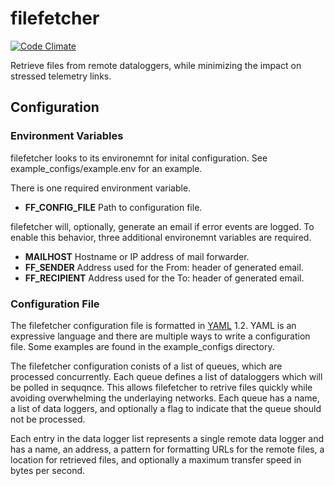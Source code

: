 # filefetcher

[![Code Climate](https://codeclimate.com/github/tparker-usgs/filefetcher/badges/gpa.svg)](https://codeclimate.com/github/tparker-usgs/filefetcher)

Retrieve files from remote dataloggers, while minimizing the impact on stressed telemetry links.

## Configuration

### Environment Variables

filefetcher looks to its environemnt for inital configuration. See example_configs/example.env for an example.

There is one required environment variable.
  * **FF_CONFIG_FILE** Path to configuration file.


filefetcher will, optionally, generate an email if error events are logged. To enable this behavior, three additional environemnt variables are required.
  * **MAILHOST** Hostname or IP address of mail forwarder.
  * **FF_SENDER** Address used for the From: header of generated email.
  * **FF_RECIPIENT** Address used for the To: header of generated email.

### Configuration File

The filefetcher configuration file is formatted in [YAML](http://yaml.org/) 1.2. YAML is an expressive language and there are multiple ways to write a configuration file. Some examples are found in the example_configs directory.

The filefetcher configuration conists of a list of queues, which are processed concurrently. Each queue defines a list of dataloggers which will be polled in sequqnce. This allows filefetcher to retrive files quickly while avoiding overwhelming the underlaying networks. Each queue has a name, a list of data loggers, and optionally a flag to indicate that the queue should not be processed.

Each entry in the data logger list represents a single remote data logger and has a name, an address, a pattern for formatting URLs for the remote files, a location for retrieved files, and optionally a maximum transfer speed in bytes per second.
